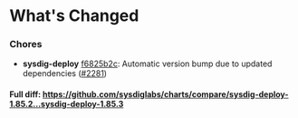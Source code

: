 # What's Changed

### Chores
- **sysdig-deploy** [f6825b2c](https://github.com/sysdiglabs/charts/commit/f6825b2c88bf298efca1b8162dc1454ba4ce31d5): Automatic version bump due to updated dependencies ([#2281](https://github.com/sysdiglabs/charts/issues/2281))
#### Full diff: https://github.com/sysdiglabs/charts/compare/sysdig-deploy-1.85.2...sysdig-deploy-1.85.3
